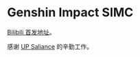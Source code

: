 # Genshin Impact SIMC

[Bilibili 首发地址](https://www.bilibili.com/video/BV1Ya411F7Y7)。

感谢 [UP Saliance](https://space.bilibili.com/12463094) 的辛勤工作。
